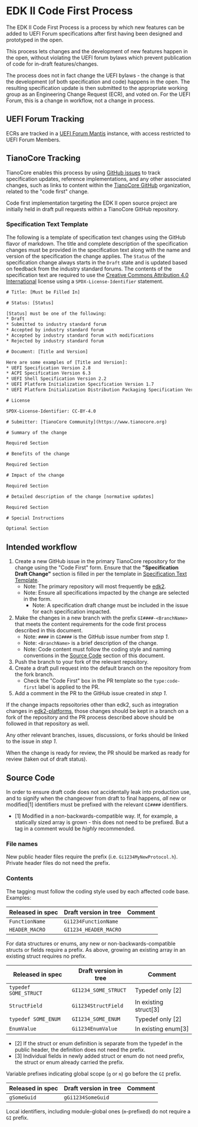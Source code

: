 # EDK II Code First Process

The EDK II Code First Process is a process by which new features can be added
to UEFI Forum specifications after first having been designed and prototyped
in the open.

This process lets changes and the development of new features happen in the
open, without violating the UEFI forum bylaws which prevent publication of
code for in-draft features/changes.

The process does not in fact change the UEFI bylaws - the change is that the
development (of both specification and code) happens in the open. The resulting
specification update is then submitted to the appropriate working group as an
Engineering Change Request (ECR), and voted on. For the UEFI Forum, this is a
change in workflow, not a change in process.

## UEFI Forum Tracking

ECRs are tracked in a [UEFI Forum Mantis](https://mantis.uefi.org/) instance,
with access restricted to UEFI Forum Members.

## TianoCore Tracking

TianoCore enables this process by using [GitHub issues](https://github.com/features/issues)
to track specification updates, reference implementations, and any other
associated changes, such as links to content within the [TianoCore GitHub](https://github.com/tianocore)
organization, related to the "code first" change.

Code first implementation targeting the EDK II open source project are initially
held in draft pull requests within a TianoCore GitHub repository.

### Specification Text Template

The following is a template of specification text changes using the GitHub
flavor of markdown.  The title and complete description of the specification
changes must be provided in the specification text along with the name and
version of the specification the change applies.  The `Status` of the
specification change always starts in the `Draft` state and is updated based
on feedback from the industry standard forums.  The contents of the specification
text are required to use the
[Creative Commons Attribution 4.0 International](https://spdx.org/licenses/CC-BY-4.0.html)
license using a `SPDX-License-Identifier` statement.

```txt
# Title: [Must be Filled In]

# Status: [Status]

[Status] must be one of the following:
* Draft
* Submitted to industry standard forum
* Accepted by industry standard forum
* Accepted by industry standard forum with modifications
* Rejected by industry standard forum

# Document: [Title and Version]

Here are some examples of [Title and Version]:
* UEFI Specification Version 2.8
* ACPI Specification Version 6.3
* UEFI Shell Specification Version 2.2
* UEFI Platform Initialization Specification Version 1.7
* UEFI Platform Initialization Distribution Packaging Specification Version 1.1

# License

SPDX-License-Identifier: CC-BY-4.0

# Submitter: [TianoCore Community](https://www.tianocore.org)

# Summary of the change

Required Section

# Benefits of the change

Required Section

# Impact of the change

Required Section

# Detailed description of the change [normative updates]

Required Section

# Special Instructions

Optional Section
```

## Intended workflow

1. Create a new GitHub issue in the primary TianoCore repository for the change
   using the "Code First" form. Ensure that the **"Specification Draft Change"**
   section is filled in per the template in [Specification Text Template](#specification-text-template).
   - Note: The primary repository will most frequently be [edk2](https://github.com/tianocore/edk2).
   - Note: Ensure all specifications impacted by the change are selected in the form.
     - Note: A specification draft change must be included in the issue for each specification impacted.
2. Make the changes in a new branch with the prefix `GI####-<BranchName>` that
   meets the content requirements for the code first process described in this document.
    - Note: `####` in `GI####` is the GitHub issue number from *step 1*.
    - Note: `<BranchName>` is a brief description of the change.
    - Note: Code content must follow the coding style and naming conventions in
      the [Source Code](#source-code) section of this document.
3. Push the branch to your fork of the relevant repository.
4. Create a draft pull request into the default branch on the repository from the fork branch.
   - Check the "Code First" box in the PR template so the `type:code-first` label is applied to the PR.
5. Add a comment in the PR to the GitHub issue created in *step 1*.

If the change impacts repsoitories other than edk2, such as integration changes in
[edk2-platforms](https://github.com/tianocore/edk2-platforms), those changes should
be kept in a branch on a fork of the repository and the PR process described above
should be followed in that repository as well.

Any other relevant branches, issues, discussions, or forks should be linked to the issue in *step 1*.

When the change is ready for review, the PR should be marked as ready for review (taken out of draft status).

## Source Code

In order to ensure draft code does not accidentally leak into production use,
and to signify when the changeover from draft to final happens, *all* new or
modified[1] identifiers must be prefixed with the relevant `GI####` identifiers.

- [1] Modified in a non-backwards-compatible way. If, for example, a statically
      sized array is grown - this does not need to be prefixed. But a tag in a
      comment would be *highly* recommended.

### File names

New public header files require the prefix (i.e. `Gi1234MyNewProtocol.h`).
Private header files do not need the prefix.

### Contents

The tagging must follow the coding style used by each affected code base.
Examples:

| Released in spec | Draft version in tree | Comment |
| ---              | ---                   | ---     |
| `FunctionName`   | `Gi1234FunctionName`  |         |
| `HEADER_MACRO`   | `GI1234_HEADER_MACRO` |         |

For data structures or enums, any new or non-backwards-compatible structs or
fields require a prefix. As above, growing an existing array in an existing
struct requires no prefix.

| Released in spec      | Draft version in tree | Comment               |
| ---                   | ---                   | ---                   |
| `typedef SOME_STRUCT` | `GI1234_SOME_STRUCT`  | Typedef only [2]      |
| `StructField`         | `Gi1234StructField`   | In existing struct[3] |
| `typedef SOME_ENUM`   | `GI1234_SOME_ENUM`    | Typedef only [2]      |
| `EnumValue`           | `Gi1234EnumValue`     | In existing enum[3]   |

- [2] If the struct or enum definition is separate from the typedef in the public
      header, the definition does not need the prefix.
- [3] Individual fields in newly added struct or enum do not need prefix, the
      struct or enum already carried the prefix.

Variable prefixes indicating global scope (`g` or `m`) go before the `GI` prefix.

| Released in spec | Draft version in tree | Comment |
| ---              | ---                   | ---     |
| `gSomeGuid`      | `gGi1234SomeGuid`     |         |

Local identifiers, including module-global ones (`m`-prefixed) do not require a
`GI` prefix.
